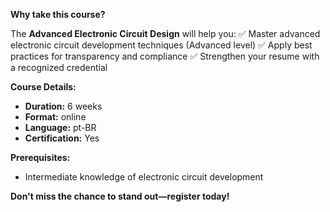 **Why take this course?**

The **Advanced Electronic Circuit Design** will help you:
✅ Master advanced electronic circuit development techniques (Advanced level)
✅ Apply best practices for transparency and compliance
✅ Strengthen your resume with a recognized credential

**Course Details:**
- **Duration:** 6 weeks
- **Format:** online
- **Language:** pt-BR
- **Certification:** Yes

**Prerequisites:**
- Intermediate knowledge of electronic circuit development

**Don't miss the chance to stand out—register today!**